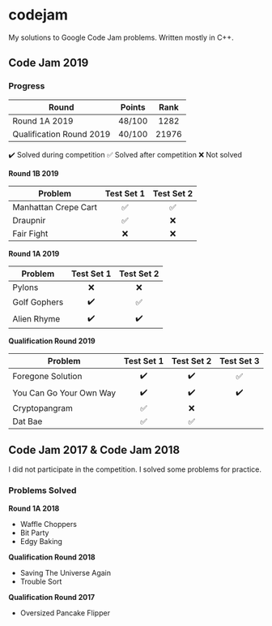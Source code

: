 # codejam

My solutions to Google Code Jam problems. Written mostly in C++.

## Code Jam 2019

### Progress

| Round                    | Points | Rank  |
|--------------------------|:------:|:-----:|
| Round 1A 2019            | 48/100 | 1282  |
| Qualification Round 2019 | 40/100 | 21976 |

:heavy_check_mark: Solved during competition
:white_check_mark: Solved after competition
:x: Not solved

**Round 1B 2019**

| Problem                  | Test Set 1       | Test Set 2       |
|--------------------------|:----------------:|:----------------:|
| Manhattan Crepe Cart     |:white_check_mark:|:white_check_mark:|
| Draupnir                 |:white_check_mark:|:x:               |
| Fair Fight               |:x:               |:x:               |

**Round 1A 2019**

| Problem                  | Test Set 1       | Test Set 2       |
|--------------------------|:----------------:|:----------------:|
| Pylons                   |:x:               |:x:               |
| Golf Gophers             |:heavy_check_mark:|:white_check_mark:|
| Alien Rhyme              |:heavy_check_mark:|:heavy_check_mark:|

**Qualification Round 2019**

| Problem                  | Test Set 1       | Test Set 2       | Test Set 3       |
|--------------------------|:----------------:|:----------------:|:----------------:|
| Foregone Solution        |:heavy_check_mark:|:heavy_check_mark:|:white_check_mark:|
| You Can Go Your Own Way  |:heavy_check_mark:|:heavy_check_mark:|:heavy_check_mark:|
| Cryptopangram            |:white_check_mark:|:x:               |                  |
| Dat Bae                  |:white_check_mark:|:white_check_mark:|                  |

## Code Jam 2017 & Code Jam 2018
I did not participate in the competition. I solved some problems for practice.

### Problems Solved

**Round 1A 2018**
  * Waffle Choppers
  * Bit Party
  * Edgy Baking

**Qualification Round 2018**
  * Saving The Universe Again
  * Trouble Sort

**Qualification Round 2017**
  * Oversized Pancake Flipper

